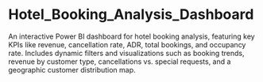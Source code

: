 # Hotel_Booking_Analysis_Dashboard
An interactive Power BI dashboard for hotel booking analysis, featuring key KPIs like revenue, cancellation rate, ADR, total bookings, and occupancy rate. Includes dynamic filters and visualizations such as booking trends, revenue by customer type, cancellations vs. special requests, and a geographic customer distribution map.

